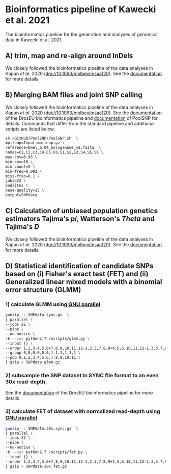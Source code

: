 # Bioinformatics pipeline of Kawecki et al. 2021
The bioinformatics pipeline for the generation and analyses of genomics data in Kawecki et al. 2021.

## A) trim, map and re-align around InDels

We closely followed the bioinformatics pipeline of the data analyses in Kapun *et al.* 2020 [(doi://10.1093/molbev/msaa120)](https://doi.org/10.1093/molbev/msaa120). See the [documentation](https://github.com/capoony/DrosEU_pipeline/blob/master/README.md) for more details

## B) Merging BAM files and joint SNP calling

We closely followed the bioinformatics pipeline of the data analyses in Kapun *et al.* 2020 [(doi://10.1093/molbev/msaa120)](https://doi.org/10.1093/molbev/msaa120). See the [documentation](https://github.com/capoony/DrosEU_pipeline/blob/master/README.md) of the DrosEU bioinformatics pipeline and [documentation](https://github.com/capoony/PoolSNP/blob/master/README.md) of PoolSNP for details. Commands that differ from the standard pipeline and additional scripts are listed below.

```bash
sh /GitHub/PoolSNP/PoolSNP.sh  \
mpileup=Input.mpileup.gz \
reference=Dmel_6.04_hologenome_v2.fasta  \
names=C1,C2,C3,C4,C5,C6,S1,S2,S3,S4,S5,S6 \
max-cov=0.95 \
min-cov=10 \
min-count=5 \
min-freq=0.002 \
miss-frac=0.1 \
jobs=22 \
badsites \
base-quality=15 \
output=SNPdata
```

## C) Calculation of unbiased population genetics estimators Tajima's *pi*, Watterson's *Theta* and Tajima's *D*

We closely followed the bioinformatics pipeline of the data analyses in Kapun *et al.* 2020 [(doi://10.1093/molbev/msaa120)](https://doi.org/10.1093/molbev/msaa120). See the [documentation](https://github.com/capoony/DrosEU_pipeline/blob/master/README.md) for more details

## D) Statistical identification of candidate SNPs based on (i) Fisher's exact test (FET) and (ii) Generalized linear mixed models with a binomial error structure (GLMM)


### 1) calculate GLMM using [GNU parallel](https://www.gnu.org/software/parallel/)

```bash
gunzip -c SNPdata.sync.gz  \
| parallel \
--jobs 22 \
--pipe \
--no-notice \
-k --cat python2.7 /scripts/glmm.py \
--input {} \
--order 1,2,3,4,5,6+7,8,9,10,11,12-1,2,3,7,8,9+4,5,6,10,11,12-1,3,5,7,9,11+2,4,6,8,10,12-3,4,5,9,10,11+1,2,6,7,8,12-2,3,4,8,9,10+1,5,6,7,11,12 \
--group 0,0,0,0,0,0,1,1,1,1,1,1 \
--pop 0,1,2,3,4,5,6,7,8,9,10,11 \
| gzip > SNPdata.glmm.gz
```

### 2) subsample the SNP dataset in SYNC file format to an even 30x read-depth.

See the [documentation](https://github.com/capoony/DrosEU_pipeline/blob/master/README.md) of the DrosEU bioinformatics pipeline for more details

### 3) calculate FET of dataset with normalized read-depth using [GNU parallel](https://www.gnu.org/software/parallel/)

```bash
gunzip -c SNPdata-30x.sync.gz  \
| parallel \
--jobs 22 \
--pipe \
--no-notice \
-k --cat python2.7 /scripts/fet.py \
--input {} \
--order 1,2,3,4,5,6+7,8,9,10,11,12-1,2,3,7,8,9+4,5,6,10,11,12-1,3,5,7,9,11+2,4,6,8,10,12-3,4,5,9,10,11+1,2,6,7,8,12-2,3,4,8,9,10+1,5,6,7,11,12 \
| gzip > SNPdata-30x.fet.gz
```
